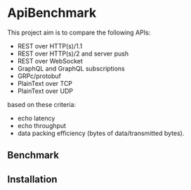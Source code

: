 # ApiBenchmark

This project aim is to compare the following APIs:

- REST over HTTP(s)/1.1
- REST over HTTP(s)/2 and server push
- REST over WebSocket
- GraphQL and GraphQL subscriptions
- GRPc/protobuf
- PlainText over TCP
- PlainText over UDP

based on these criteria:

- echo latency
- echo throughput
- data packing efficiency (bytes of data/transmitted bytes).

## Benchmark

## Installation
